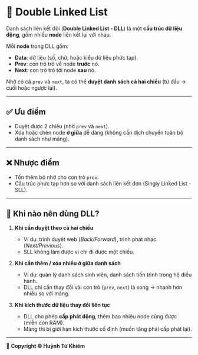 # 📌 Double Linked List

Danh sách liên kết đôi (**Double Linked List - DLL**) là một **cấu trúc dữ liệu động**, gồm nhiều **node** liên kết lại với nhau.  

Mỗi **node** trong DLL gồm:  
- **Data**: dữ liệu (số, chữ, hoặc kiểu dữ liệu phức tạp).  
- **Prev**: con trỏ trỏ về node **trước** nó.  
- **Next**: con trỏ trỏ tới node **sau** nó.  

 Nhờ có cả `prev` và `next`, ta có thể **duyệt danh sách cả hai chiều** (từ đầu → cuối hoặc ngược lại).  

---

## ✅ Ưu điểm
- Duyệt được 2 chiều (nhờ `prev` và `next`).  
- Xóa hoặc chèn node **ở giữa** dễ dàng (không cần dịch chuyển toàn bộ danh sách như mảng).  

---

## ❌ Nhược điểm
- Tốn thêm bộ nhớ cho con trỏ `prev`.  
- Cấu trúc phức tạp hơn so với danh sách liên kết đơn (Singly Linked List - SLL).  

---

## 📂 Khi nào nên dùng DLL?

1. **Khi cần duyệt theo cả hai chiều**  
   - Ví dụ: trình duyệt web (*Back/Forward*), trình phát nhạc (*Next/Previous*).  
   - SLL không làm được vì chỉ đi được một chiều.  

2. **Khi cần thêm / xóa nhiều ở giữa danh sách**  
   - Ví dụ: quản lý danh sách sinh viên, danh sách tiến trình trong hệ điều hành.  
   - DLL chỉ cần thay đổi vài con trỏ (`prev`, `next`) là xong → nhanh hơn nhiều so với mảng.  

3. **Khi kích thước dữ liệu thay đổi liên tục**  
   - DLL cho phép **cấp phát động**, thêm bao nhiêu node cũng được (miễn còn RAM).  
   - Mảng thì bị giới hạn kích thước cố định (muốn tăng phải cấp phát lại).  

---

📌 **Copyright © Huỳnh Tử Khiêm**  
